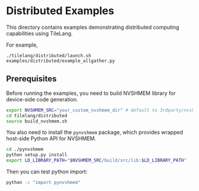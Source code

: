 # Distributed Examples

This directory contains examples demonstrating distributed computing capabilities using TileLang.

For example, 
```
./tilelang/distributed/launch.sh examples/distributed/example_allgather.py
```

## Prerequisites

Before running the examples, you need to build NVSHMEM library for device-side code generation.

```bash 
export NVSHMEM_SRC="your_custom_nvshmem_dir" # default to 3rdparty/nvshmem_src
cd tilelang/distributed
source build_nvshmem.sh
```
You also need to install the `pynvshmem` package, which provides wrapped host-side Python API for NVSHMEM.

```bash
cd ./pynvshmem
python setup.py install
export LD_LIBRARY_PATH="$NVSHMEM_SRC/build/src/lib:$LD_LIBRARY_PATH"
```

Then you can test python import:
```bash
python -c "import pynvshmem"
```
